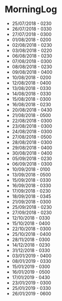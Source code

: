 # MorningLog
* 25/07/2018 - 0230
* 26/07/2018 - 0330
* 27/07/2018 - 0300
* 01/08/2018 - 0200
* 02/08/2018 - 0230
* 03/08/2018 - 0220
* 06/08/2018 - 0230
* 07/08/2018 - 0300
* 08/08/2018 - 0230
* 09/08/2018 - 0400
* 10/08/2018 - 0200
* 12/08/2018 - 0400
* 13/08/2018 - 0330
* 14/08/2018 - 0330
* 15/08/2018 - 0300
* 16/08/2018 - 0230
* 20/08/2018 - 0430
* 21/08/2018 - 0500
* 22/08/2018 - 0300
* 23/08/2018 - 0300
* 24/08/2018 - 0300
* 27/08/2018 - 0500
* 28/08/2018 - 0300
* 29/08/2018 - 0400
* 30/08/2018 - 0400
* 05/09/2018 - 0230
* 06/09/2018 - 0300
* 10/09/2018 - 0100
* 13/09/2018 - 0500
* 15/09/2018 - 0330
* 16/09/2018 - 0330
* 17/09/2018 - 0230
* 18/09/2018 - 0345
* 21/09/2018 - 0300
* 25/09/2018 - 0230
* 27/09/2018 - 0230
* 12/10/2018 - 0330
* 15/10/2018 - 0400
* 22/10/2018 - 0300
* 25/10/2018 - 0400
* 28/11/2018 - 0300
* 14/12/2018 - 0230
* 31/12/2018 - 0330
* 03/01/2019 - 0400
* 08/01/2019 - 0330
* 15/01/2019 - 0300
* 16/01/2019 - 0500
* 17/01/2019 - 0430
* 23/01/2019 - 0300
* 25/01/2019 - 0330
* 26/01/2019 - 0600
